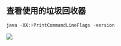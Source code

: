 ## 查看使用的垃圾回收器

```java
java -XX:+PrintCommandLineFlags -version
```

![](https://youpaiyun.zongqilive.cn/image/20200424094726.png)

